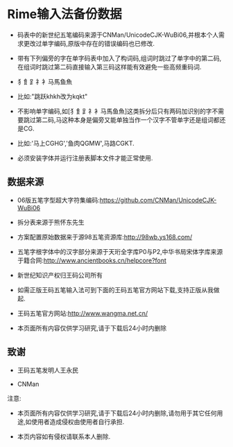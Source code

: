 # Rime输入法备份数据


  * 码表中的新世纪五笔编码来源于CNMan/UnicodeCJK-WuBi06,并根本个人需求更改过单字编码,原版中存在的错误编码也已修改.

  * 带有下列偏旁的字在单字码表中加入了构词码,组词时跳过了单字中的第二码,在组词时跳过第二码直接输入第三码这样能有效避免一些高频重码词.
  
  * 犭飠⻊礻衤马馬鱼魚
  
  * 比如:"跳跃khkh改为kqkt"
  
  * 不影响单字编码,如[犭飠⻊礻衤马馬鱼魚]这类拆分后只有两码加识别的字不需要跳过第二码,马这种本身是偏旁又能单独当作一个汉字不管单字还是组词都还是CG.
  
  * 比如:'马上CGHG','鱼肉QGMW',马路CGKT.

  * 必须安装字体并运行注册表脚本文件才能正常使用.

## 数据来源

  * 06版五笔字型超大字符集编码:https://github.com/CNMan/UnicodeCJK-WuBi06
  
  * 拆分表来源于熊怀东先生
  
  * 方案配置原始数据来于源98五笔资源库:http://98wb.ys168.com/
  
  *  五笔字根字体中的汉字部分来源于天珩全字库P0与P2,中华书局宋体字库来源于籍合网:http://www.ancientbooks.cn/helpcore?font
  
  * 新世纪知识产权归王码公司所有
  
  * 如需正版王码五笔输入法可到下面的王码五笔官方网站下载,支持正版从我做起.
  
  * 王码五笔官方网站:http://www.wangma.net.cn/
  
  * 本页面所有内容仅供学习研究,请于下载后24小时内删除
  
  
  ## 致谢

  * 王码五笔发明人王永民
  
  * CNMan


注意:

  * 本页面所有内容仅供学习研究,请于下载后24小时内删除,请勿用于其它任何用途,如使用者造成侵权由使用者自行承担.
  
  * 本页内容如有侵权请联系本人删除.
